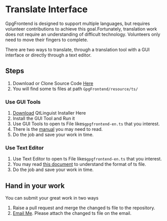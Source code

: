 # Translate Interface

GpgFrontend is designed to support multiple languages, but requires volunteer contributions to achieve this
goal.Fortunately, translation work does not require an understanding of difficult technology. Volunteers only need to
move their fingers to complete.

There are two ways to translate, through a translation tool with a GUI interface or directly through a text editor.

## Steps

1. Download or Clone Source Code [Here](https://github.com/saturneric/GpgFrontend)
2. You will find some ts files at path `GpgFrontend/resource/ts/`

### Use GUI Tools

1. [Download](https://github.com/lelegard/qtlinguist-installers/releases) QtLinguist Installer Here
2. Install the GUI Tool and Run it
3. Use GUI Tools to open ts File likes`gpgfrontend-en.ts` that you interest.
4. There is the [manual](https://doc.qt.io/qt-5/linguist-translators.html) you may need to read.
5. Do the job and save your work in time.

###  Use Text Editor

1. Use Text Editor to open ts File likes`gpgfrontend-en.ts` that you interest.
2. You may read [this document](https://doc.qt.io/qt-5/linguist-ts-file-format.html) to understand the format of ts file.
3. Do the job and save your work in time.

## Hand in your work
You can submit your great work in two ways
1. Raise a pull request and merge the changed ts file to the repository.
2. [Email Me](mailto:eric@bktus.com). Please attach the changed ts file on the email.
